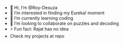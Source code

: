 - 👋 Hi, I’m @Roy-Desuza
- 👀 I’m interested in finding my Eureka! moment
- 🌱 I’m currently learning coding
- 💞️ I’m looking to collaborate on puzzles and decoding
- ⚡ Fun fact: Rajat has no idea
- Check my projects at repo
<!---
Roy-Dinesh/Roy-Dinesh is a ✨ special ✨ repository because its `README.md` (this file) appears on your GitHub profile.
You can click the Preview link to take a look at your changes.
--->
